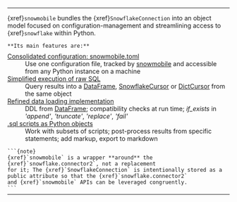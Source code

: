 ```{include} /badges.md
```

<hr class="sn-grey" style="margin-top: -0.7rem; margin-bottom: 0;">

{xref}`snowmobile` bundles the {xref}`SnowflakeConnection` into an object model 
focused on configuration-management and streamlining access to {xref}`snowflake` 
within Python.

```{div} hanging
**Its main features are:**
```
<style>
truncated {
    margin: 0 0.1rem 0.1rem 1.1rem;
}
</style>
<DL style="margin-top: -0.4em;">
<DT><span class="fa fa-check text-success mr-1"></span><a class="reference internal" href="usage/snowmobile_toml.html#snowmobile-toml"><span class="std std-doc">Consolidated configuration: snowmobile.toml</span></a>
    <dd class="truncated">Use one configuration file, tracked by <a class="reference external" href="https://pypi.org/project/snowmobile/">snowmobile</a> and accessible from any Python instance on a machine

<DT><span class="fa fa-check text-success mr-1"></span><a class="reference internal" href="usage/snowmobile.html#executing-raw-sql"><span class="std std-doc">Simplified execution of raw SQL</span></a>
    <dd class="truncated">Query results into a <a class="reference external" href="https://pandas.pydata.org/pandas-docs/stable/reference/api/pandas.DataFrame.html">DataFrame</a>, 
    <a class="reference external" href="https://docs.snowflake.com/en/user-guide/python-connector-api.html#cursor">SnowflakeCursor</a> or 
    <a class="reference external" href="https://docs.snowflake.com/en/user-guide/python-connector-api.html#cursor">DictCursor</a> from the same object

<DT><span class="fa fa-check text-success mr-1"></span><a class="reference internal" href="usage/table.html"><span class="std std-doc">Refined data loading implementation</span></a>
    <dd class="truncated">DDL from <a class="reference external" href="https://pandas.pydata.org/pandas-docs/stable/reference/api/pandas.DataFrame.html">DataFrame</a>;
    compatibility checks at run time; <i>if_exists</i> in <i>'append'</i>, <i>'truncate'</i>, <i>'replace'</i>, <i>'fail'</i>

<DT><span class="fa fa-check text-success mr-1"></span><a class="reference internal" href="usage/script.html#examples"><span class="std std-doc">.sql scripts as Python objects</span></a>
    <dd class="truncated">Work with subsets of scripts; post-process results from specific statements; add markup, export to markdown
</DL>

````{div} sn-indent-h-cell, sn-dedent-v-t-container
```{note}
{xref}`snowmobile` is a wrapper **around** the {xref}`snowflake.connector2`, not a replacement
for it; The {xref}`SnowflakeConnection` is intentionally stored as a public attribute so that the {xref}`snowflake.connector2` 
and {xref}`snowmobile` APIs can be leveraged congruently.
```
````

<hr class="sn-grey" style="margin-top: -0.5rem; margin-bottom: 1.5rem;">
